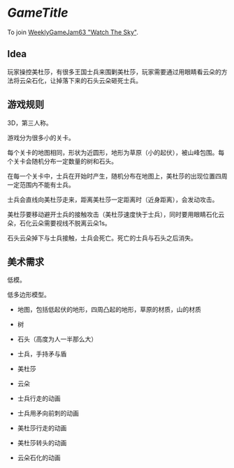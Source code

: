# *GameTitle*

To join [WeeklyGameJam63 "Watch The Sky"](https://itch.io/jam/weekly-game-jam-63).

## Idea

玩家操控美杜莎，有很多王国士兵来围剿美杜莎，玩家需要通过用眼睛看云朵的方法将云朵石化，让掉落下来的石头云朵砸死士兵。

## 游戏规则

3D，第三人称。

游戏分为很多小的关卡。

每个关卡的地图相同，形状为近圆形，地形为草原（小的起伏），被山峰包围。每个关卡会随机分布一定数量的树和石头。

在每一个关卡中，士兵在开始时产生，随机分布在地图上，美杜莎的出现位置四周一定范围内不能有士兵。

士兵会直线向美杜莎走来，距离美杜莎一定距离时（近身距离），会发动攻击。

美杜莎要移动避开士兵的接触攻击（美杜莎速度快于士兵），同时要用眼睛石化云朵，石化云朵需要视线不脱离云朵1s。

石头云朵掉下与士兵接触，士兵会死亡。死亡的士兵与石头之后消失。

## 美术需求

低模。

低多边形模型。

* 地图，包括低起伏的地形，四周凸起的地形，草原的材质，山的材质
* 树
* 石头（高度为人一半那么大）
* 士兵，手持矛与盾
* 美杜莎
* 云朵

* 士兵行走的动画
* 士兵用矛向前刺的动画
* 美杜莎行走的动画
* 美杜莎转头的动画
* 云朵石化的动画

